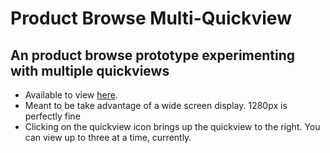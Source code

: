 # Product Browse Multi-Quickview
## An product browse prototype experimenting with multiple quickviews

- Available to view [here](http://bberg11.github.com/MultiQuickView/).
- Meant to be take advantage of a wide screen display. 1280px is perfectly fine
- Clicking on the quickview icon brings up the quickview to the right.  You can view up to three at a time, currently.